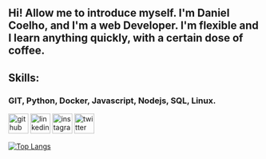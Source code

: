 
## Hi! Allow me to introduce myself. I'm Daniel Coelho, and I'm a web Developer. I'm flexible and I learn anything quickly, with a certain dose of coffee.

## Skills:

### GIT, Python, Docker, Javascript, Nodejs, SQL, Linux.



[<img src='https://cdn.jsdelivr.net/npm/simple-icons@3.0.1/icons/github.svg' alt='github' height='40'>](https://github.com/olordecoelho)  [<img src='https://cdn.jsdelivr.net/npm/simple-icons@3.0.1/icons/linkedin.svg' alt='linkedin' height='40'>](https://www.linkedin.com/in/olordecoelho/)  [<img src='https://cdn.jsdelivr.net/npm/simple-icons@3.0.1/icons/instagram.svg' alt='instagram' height='40'>](https://www.instagram.com/olordecoelho/)  [<img src='https://cdn.jsdelivr.net/npm/simple-icons@3.0.1/icons/twitter.svg' alt='twitter' height='40'>](https://twitter.com/olordecoelho)  

[![Top Langs](https://github-readme-stats.vercel.app/api/top-langs/?username=olordecoelho&theme=dark)](https://github.com/anuraghazra/github-readme-stats)
